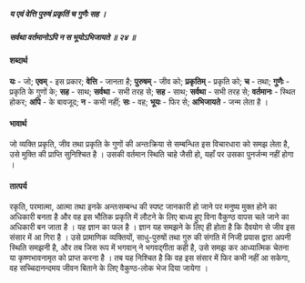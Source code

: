 ##### य एवं वेत्ति पुरुषं प्रकृतिं च गुणैः सह ।
##### सर्वथा वर्तमानोऽपि न स भूयोऽभिजायते ॥ २४ ॥

#### शब्दार्थ

**यः** - जो; **एवम्** - इस प्रकार; **वेत्ति** - जानता है; **पुरुषम्** - जीव को; **प्रकृतिम्** - प्रकृति को; **च** - तथा; **गुणैः** - प्रकृति के गुणों के; **सह** - साथ; **सर्वथा** - सभी तरह से; **सह** - साथ; **सर्वथा** - सभी तरह से; **वर्तमानः** - स्थित होकर; **अपि** - के बावजूद; **न** - कभी नहीं; **सः** - वह; **भूयः** - फिर से; **अभिजायते** - जन्म लेता है ।

#### भावार्थ

जो व्यक्ति प्रकृति, जीव तथा प्रकृति के गुणों की अन्तःक्रिया से सम्बन्धित इस विचारधारा को समझ लेता है, उसे मुक्ति की प्राप्ति सुनिश्चित है । उसकी वर्तमान स्थिति चाहे जैसी हो, यहाँ पर उसका पुनर्जन्म नहीं होगा ।

#### तात्पर्य

रकृति, परमात्मा, आत्मा तथा इनके अन्तःसम्बन्ध की स्पष्ट जानकारी हो जाने पर मनुष्य मुक्त होने का अधिकारी बनता है और वह इस भौतिक प्रकृति में लौटने के लिए बाध्य हुए विना वैकुण्ठ वापस चले जाने का अधिकारी बन जाता है । यह ज्ञान का फल है । ज्ञान यह समझने के लिए ही होता है कि दैवयोग से जीव इस संसार में आ गिरा है । उसे प्रामाणिक व्यक्तियों, साधु-पुरुषों तथा गुरु की संगति में निजी प्रयास द्वारा अपनी स्थिति समझनी है, और तब जिस रूप में भगवान् ने भगवद्गीता कही है, उसे समझ कर आध्यात्मिक चेतना या कृष्णभावनामृत को प्राप्त करना है । तब यह निश्चित है कि वह इस संसार में फिर कभी नहीं आ सकेगा, वह सच्चिदानन्दमय जीवन बिताने के लिए वैकुण्ठ-लोक भेज दिया जायेगा ।